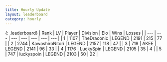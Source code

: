 ```yaml
---
title: Hourly Update
layout: leaderboard
category: hourly
---
```


{: .leaderboard}
| Rank | LV | Player | Division | Elo | Wins | Losses |
| --- | --- | --- | --- | --- | --- | --- |
| <span data-change="0">1</span> | 1107 | <span title="ID: 544310">TheDraconic</span> | LEGEND | <span data-change="0">2191</span> | <span data-change="0">215</span> | <span data-change="0">77</span> |
| <span data-change="0">2</span> | 2744 | <span title="ID: 164871">KawashiroNitori</span> | LEGEND | <span data-change="0">2157</span> | <span data-change="0">118</span> | <span data-change="0">47</span> |
| <span data-change="0">3</span> | 719 | <span title="ID: 455100">AKEE</span> | LEGEND | <span data-change="0">2141</span> | <span data-change="0">96</span> | <span data-change="0">33</span> |
| <span data-change="2">4</span> | 1176 | <span title="ID: 498412">LuckySpin</span> | LEGEND | <span data-change="24">2105</span> | <span data-change="4">35</span> | <span data-change="0">4</span> |
| <span data-change="-1">5</span> | 747 | <span title="ID: 512212">luckyspoin</span> | LEGEND | <span data-change="0">2103</span> | <span data-change="0">50</span> | <span data-change="0">22</span> |